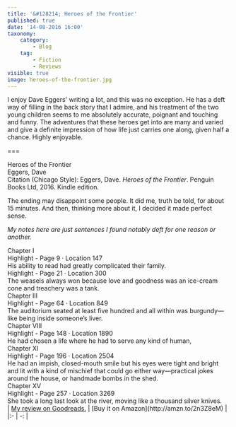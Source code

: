 ```yaml
---
title: '&#128214; Heroes of the Frontier'
published: true
date: '14-08-2016 16:00'
taxonomy:
    category:
        - Blog
    tag:
        - Fiction
        - Reviews
visible: true
image: heroes-of-the-frontier.jpg
---
```


I enjoy Dave Eggers' writing a lot, and this was no exception. He has a deft way of filling in the back story that I admire, and his treatment of the two young children seems to me absolutely accurate, poignant and touching and funny. The adventures that these heroes get into are many and varied and give a definite impression of how life just carries one along, given half a chance. Highly enjoyable.

===

<div class="bookTitle">
                Heroes of the Frontier
</div>
<div class="authors">
                Eggers, Dave
</div>

<div class="citation">
                Citation (Chicago Style): Eggers, Dave. <i>Heroes of the Frontier</i>. Penguin Books Ltd, 2016. Kindle edition.
</div>

The ending may disappoint some people. It did me, truth be told, for about 15 minutes. And then, thinking more about it, I decided it made perfect sense.

*My notes here are just sentences I found notably deft for one reason or another.*

<div class="sectionHeading">
    Chapter I
</div>
<div class="noteHeading">
    Highlight - Page 9 · Location 147
</div>
<div class="noteText">
    His ability to read had greatly complicated their family.
</div>
<div class="noteHeading">
    Highlight - Page 21 · Location 300
</div>
<div class="noteText">
    The weasels always won because love and goodness was an ice-cream cone and treachery was a tank.
</div>
<div class="sectionHeading">
    Chapter III
</div>
<div class="noteHeading">
    Highlight - Page 64 · Location 849
</div>
<div class="noteText">
    The auditorium seated at least five hundred and all within was burgundy—like being inside someone’s liver.
</div>
<div class="sectionHeading">
    Chapter VIII
</div>
<div class="noteHeading">
    Highlight - Page 148 · Location 1890
</div>
<div class="noteText">
    He had chosen a life where he had to serve any kind of human,
</div>
<div class="sectionHeading">
    Chapter XI
</div>
<div class="noteHeading">
    Highlight - Page 196 · Location 2504
</div>
<div class="noteText">
    He had an impish, closed-mouth smile but his eyes were tight and bright and lit with a kind of mischief that could go either way—practical jokes around the house, or handmade bombs in the shed.
</div>
<div class="sectionHeading">
    Chapter XV
</div>
<div class="noteHeading">
    Highlight - Page 257 · Location 3269
</div>
<div class="noteText">
    She took a long last look at the river, moving like a thousand silver knives.
</div>

<div class="noteHeading">
</div>
| <a href="https://www.goodreads.com/book/show/29889972-heroes-of-the-frontier">My review on Goodreads.</a> | [Buy it on Amazon](http://amzn.to/2n3Z8eM) |
|:- | -: |
